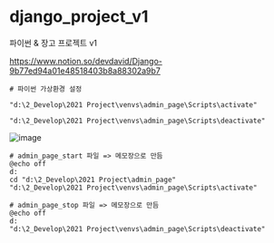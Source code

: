 # django_project_v1
파이썬 &amp; 장고 프로젝트 v1

https://www.notion.so/devdavid/Django-9b77ed94a01e48518403b8a88302a9b7

```shell
# 파이썬 가상환경 설정

"d:\2_Develop\2021 Project\venvs\admin_page\Scripts\activate"

"d:\2_Develop\2021 Project\venvs\admin_page\Scripts\deactivate"
```

![image](https://user-images.githubusercontent.com/66704969/122076433-d6f68200-ce35-11eb-8b1b-9b27e35418d7.png)

```shell
# admin_page_start 파일 => 메모장으로 만듬
@echo off
d:
cd "d:\2_Develop\2021 Project\admin_page"
"d:\2_Develop\2021 Project\venvs\admin_page\Scripts\activate"

# admin_page_stop 파일 => 메모장으로 만듬
@echo off
d:
"d:\2_Develop\2021 Project\venvs\admin_page\Scripts\deactivate"  
```
